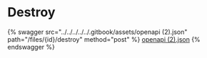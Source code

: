 # Destroy

{% swagger src="../../../../../.gitbook/assets/openapi (2).json" path="/files/{id}/destroy" method="post" %}
[openapi (2).json](<../../../../../.gitbook/assets/openapi (2).json>)
{% endswagger %}
